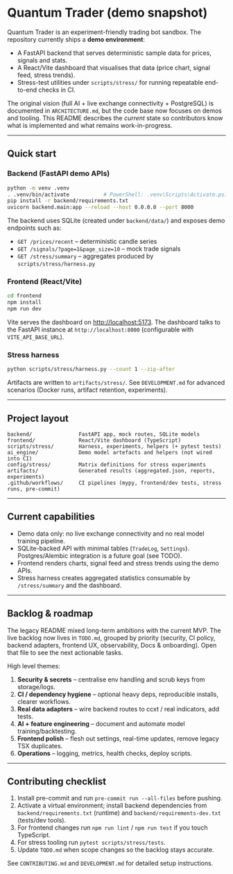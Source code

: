 # Quantum Trader (demo snapshot)

Quantum Trader is an experiment-friendly trading bot sandbox. The repository currently ships a **demo environment**:

- A FastAPI backend that serves deterministic sample data for prices, signals and stats.
- A React/Vite dashboard that visualises that data (price chart, signal feed, stress trends).
- Stress-test utilities under `scripts/stress/` for running repeatable end-to-end checks in CI.

The original vision (full AI + live exchange connectivity + PostgreSQL) is documented in
`ARCHITECTURE.md`, but the code base now focuses on demos and tooling. This README describes the
*current* state so contributors know what is implemented and what remains work-in-progress.

---

## Quick start

### Backend (FastAPI demo APIs)
```bash
python -m venv .venv
. .venv/bin/activate           # PowerShell: .venv\Scripts\Activate.ps1
pip install -r backend/requirements.txt
uvicorn backend.main:app --reload --host 0.0.0.0 --port 8000
```
The backend uses SQLite (created under `backend/data/`) and exposes demo endpoints such as:

- `GET /prices/recent` – deterministic candle series
- `GET /signals/?page=1&page_size=10` – mock trade signals
- `GET /stress/summary` – aggregates produced by `scripts/stress/harness.py`

### Frontend (React/Vite)
```bash
cd frontend
npm install
npm run dev
```
Vite serves the dashboard on <http://localhost:5173>. The dashboard talks to the FastAPI instance
at `http://localhost:8000` (configurable with `VITE_API_BASE_URL`).

### Stress harness
```bash
python scripts/stress/harness.py --count 1 --zip-after
```
Artifacts are written to `artifacts/stress/`. See `DEVELOPMENT.md` for advanced scenarios (Docker
runs, artifact retention, experiments).

---

## Project layout

```
backend/               FastAPI app, mock routes, SQLite models
frontend/              React/Vite dashboard (TypeScript)
scripts/stress/        Harness, experiments, helpers (+ pytest tests)
ai_engine/             Demo model artefacts and helpers (not wired into CI)
config/stress/         Matrix definitions for stress experiments
artifacts/             Generated results (aggregated.json, reports, experiments)
.github/workflows/     CI pipelines (mypy, frontend/dev tests, stress runs, pre-commit)
```

---

## Current capabilities
- Demo data only: no live exchange connectivity and no real model training pipeline.
- SQLite-backed API with minimal tables (`TradeLog`, `Settings`). Postgres/Alembic integration is a
  future goal (see TODO).
- Frontend renders charts, signal feed and stress trends using the demo APIs.
- Stress harness creates aggregated statistics consumable by `/stress/summary` and the dashboard.

---

## Backlog & roadmap
The legacy README mixed long-term ambitions with the current MVP. The live backlog now lives in
`TODO.md`, grouped by priority (security, CI policy, backend adapters, frontend UX, observability,
Docs & onboarding). Open that file to see the next actionable tasks.

High level themes:
1. **Security & secrets** – centralise env handling and scrub keys from storage/logs.
2. **CI / dependency hygiene** – optional heavy deps, reproducible installs, clearer workflows.
3. **Real data adapters** – wire backend routes to ccxt / real indicators, add tests.
4. **AI + feature engineering** – document and automate model training/backtesting.
5. **Frontend polish** – flesh out settings, real-time updates, remove legacy TSX duplicates.
6. **Operations** – logging, metrics, health checks, deploy scripts.

---

## Contributing checklist
1. Install pre-commit and run `pre-commit run --all-files` before pushing.
2. Activate a virtual environment; install backend dependencies from
   `backend/requirements.txt` (runtime) and `backend/requirements-dev.txt` (tests/dev tools).
3. For frontend changes run `npm run lint` / `npm run test` if you touch TypeScript.
4. For stress tooling run `pytest scripts/stress/tests`.
5. Update `TODO.md` when scope changes so the backlog stays accurate.

See `CONTRIBUTING.md` and `DEVELOPMENT.md` for detailed setup instructions.
